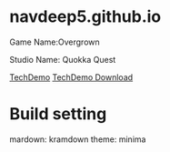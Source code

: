 # navdeep5.github.io

Game Name:Overgrown

Studio Name: Quokka Quest

[TechDemo](/TechDemo/index.html)
[TechDemo Download](TechDemo.zip)




# Build setting
mardown: kramdown
theme: minima
